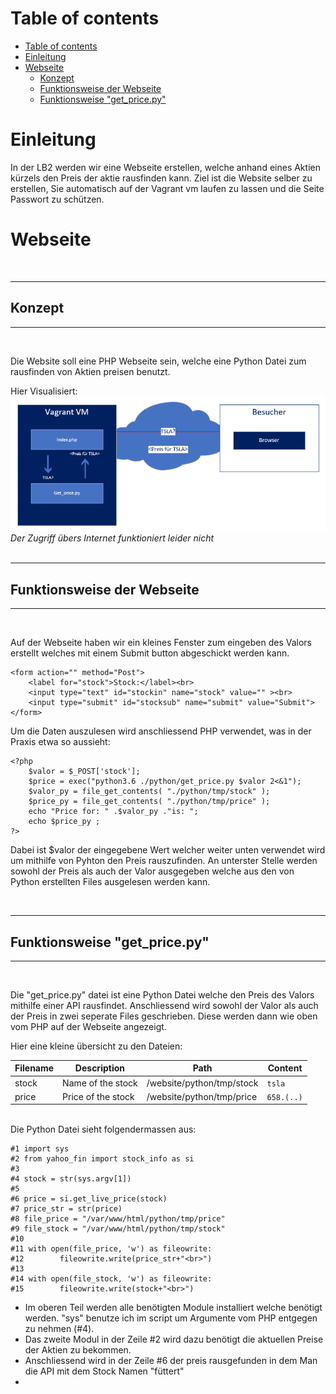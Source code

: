 # Table of contents

- [Table of contents](#table-of-contents)
- [Einleitung](#einleitung)
- [Webseite](#webseite)
  - [Konzept](#konzept)
  - [Funktionsweise der Webseite](#funktionsweise-der-webseite)
  - [Funktionsweise "get_price.py"](#funktionsweise-get_pricepy)


# Einleitung

In der LB2 werden wir eine Webseite erstellen, welche anhand eines Aktien kürzels den Preis der aktie rausfinden kann.
Ziel ist die Website selber zu erstellen, Sie automatisch auf der Vagrant vm laufen zu lassen und die Seite Passwort zu schützen. 

# Webseite

</br>

___
## Konzept
___

</br>

Die Website soll eine PHP Webseite sein, welche eine Python Datei zum rausfinden von Aktien preisen benutzt. 

Hier Visualisiert:
<img src="./doku/aufbau.png" alt="Aufbau"><br>
*Der Zugriff übers Internet funktioniert leider nicht*
</br>
</br>

___
## Funktionsweise der Webseite
___

</br>

Auf der Webseite haben wir ein kleines Fenster zum eingeben des Valors erstellt welches mit einem Submit button abgeschickt werden kann.

    <form action="" method="Post">
        <label for="stock">Stock:</label><br>
        <input type="text" id="stockin" name="stock" value="" ><br>
        <input type="submit" id="stocksub" name="submit" value="Submit">
    </form>

Um die Daten auszulesen wird anschliessend PHP verwendet, was in der Praxis etwa so aussieht:

    <?php
        $valor = $_POST['stock'];
        $price = exec("python3.6 ./python/get_price.py $valor 2<&1");
        $valor_py = file_get_contents( "./python/tmp/stock" );
        $price_py = file_get_contents( "./python/tmp/price" );
        echo "Price for: " .$valor_py ."is: ";
        echo $price_py ;
    ?>

Dabei ist $valor der eingegebene Wert welcher weiter unten verwendet wird um mithilfe von Pyhton den Preis rauszufinden. An unterster Stelle werden sowohl der Preis als auch der Valor ausgegeben welche aus den von Python erstellten Files ausgelesen werden kann. 

</br>

___ 
## Funktionsweise "get_price.py" 
___

</br>

Die "get_price.py" datei ist eine Python Datei welche den Preis des Valors mithilfe einer API rausfindet. Anschliessend wird sowohl der Valor als auch der Preis in zwei seperate Files geschrieben. Diese werden dann wie oben vom PHP auf der Webseite angezeigt. 

Hier eine kleine übersicht zu den Dateien:

| Filename | Description        | Path                      | Content  |
|----------|--------------------|---------------------------|----------|
| stock    | Name of the stock  | /website/python/tmp/stock | ``tsla``     |
| price    | Price of the stock | /website/python/tmp/price | ``658.(..)`` |

</br>
Die Python Datei sieht folgendermassen aus:

</br>

    #1 import sys
    #2 from yahoo_fin import stock_info as si
    #3
    #4 stock = str(sys.argv[1])
    #5
    #6 price = si.get_live_price(stock)
    #7 price_str = str(price)
    #8 file_price = "/var/www/html/python/tmp/price"
    #9 file_stock = "/var/www/html/python/tmp/stock"
    #10
    #11 with open(file_price, 'w') as fileowrite:
    #12        fileowrite.write(price_str+"<br>")
    #13
    #14 with open(file_stock, 'w') as fileowrite:
    #15        fileowrite.write(stock+"<br>")

-   Im oberen Teil werden alle benötigten Module installiert welche  benötigt werden. "sys" benutze ich im script um Argumente vom PHP entgegen zu nehmen (#4). 
-   Das zweite Modul in der Zeile #2 wird dazu benötigt die aktuellen Preise der Aktien zu bekommen. 
-   Anschliessend wird in der Zeile #6 der preis rausgefunden in dem Man die API mit dem Stock Namen "füttert"
-   

